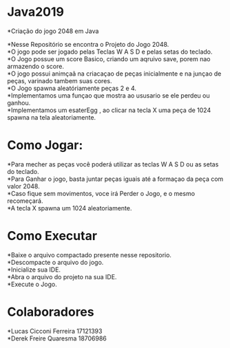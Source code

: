 # Java2019
*Criação do jogo 2048 em Java 

*Nesse Repositório se encontra o Projeto do Jogo 2048.  
*O jogo pode ser jogado pelas Teclas W A S D  e pelas setas do teclado.  
*O Jogo possue um score Basico, criando um aqruivo save, porem nao armazendo o score.  
*O jogo possui animçaã na criacaçao de peças inicialmente e na junçao de peças, varinado tambem suas cores.  
*O Jogo spawna aleatóriamente peças 2 e 4.  
*Implementamos uma funçao que mostra ao ususario se ele perdeu ou ganhou.  
*Implementamos um esaterEgg , ao clicar na tecla X uma peça de 1024 spawna na tela aleatoriamente.  

# Como Jogar:

*Para mecher as peças você poderá utilizar as teclas W A S D ou as setas do teclado.  
*Para Ganhar o jogo, basta juntar peças iguais até a formaçao da peça com valor 2048.  
*Caso fique sem movimentos, voce irá Perder o Jogo, e o mesmo recomeçará.  
*A tecla X spawna um 1024 aleatoriamente.  

# Como Executar
*Baixe o arquivo compactado presente nesse repositorio.  
*Descompacte o arquivo do jogo.  
*Inicialize sua IDE.  
*Abra o arquivo do projeto na sua IDE.  
*Execute o Jogo.  

# Colaboradores
*Lucas Cicconi Ferreira  17121393  
*Derek Freire Quaresma  18706986  
